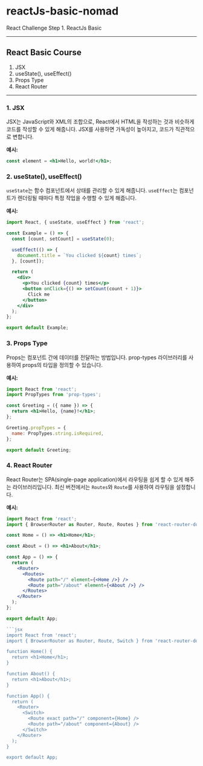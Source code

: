 # reactJs-basic-nomad

React Challenge Step 1. ReactJs Basic

---

## React Basic Course

1. JSX
2. useState(), useEffect()
3. Props Type
4. React Router

---

### 1. JSX

JSX는 JavaScript와 XML의 조합으로, React에서 HTML을 작성하는 것과 비슷하게 코드를 작성할 수 있게 해줍니다. JSX를 사용하면 가독성이 높아지고, 코드가 직관적으로 변합니다.

**예시:**

```jsx
const element = <h1>Hello, world!</h1>;
```

### 2. useState(), useEffect()

`useState`는 함수 컴포넌트에서 상태를 관리할 수 있게 해줍니다. `useEffect`는 컴포넌트가 렌더링될 때마다 특정 작업을 수행할 수 있게 해줍니다.

**예시:**

```jsx
import React, { useState, useEffect } from 'react';

const Example = () => {
  const [count, setCount] = useState(0);

  useEffect(() => {
    document.title = `You clicked ${count} times`;
  }, [count]);

  return (
    <div>
      <p>You clicked {count} times</p>
      <button onClick={() => setCount(count + 1)}>
        Click me
      </button>
    </div>
  );
};

export default Example;
```

### 3. Props Type

Props는 컴포넌트 간에 데이터를 전달하는 방법입니다. prop-types 라이브러리를 사용하여 props의 타입을 정의할 수 있습니다.

**예시:**

```jsx
import React from 'react';
import PropTypes from 'prop-types';

const Greeting = ({ name }) => {
  return <h1>Hello, {name}!</h1>;
};

Greeting.propTypes = {
  name: PropTypes.string.isRequired,
};

export default Greeting;
```

### 4. React Router

React Router는 SPA(single-page application)에서 라우팅을 쉽게 할 수 있게 해주는 라이브러리입니다. 최신 버전에서는 `Routes`와 `Route`를 사용하여 라우팅을 설정합니다.

**예시:**

```jsx
import React from 'react';
import { BrowserRouter as Router, Route, Routes } from 'react-router-dom';

const Home = () => <h1>Home</h1>;

const About = () => <h1>About</h1>;

const App = () => {
  return (
    <Router>
      <Routes>
        <Route path="/" element={<Home />} />
        <Route path="/about" element={<About />} />
      </Routes>
    </Router>
  );
};

export default App;

```jsx
import React from 'react';
import { BrowserRouter as Router, Route, Switch } from 'react-router-dom';

function Home() {
  return <h1>Home</h1>;
}

function About() {
  return <h1>About</h1>;
}

function App() {
  return (
    <Router>
      <Switch>
        <Route exact path="/" component={Home} />
        <Route path="/about" component={About} />
      </Switch>
    </Router>
  );
}

export default App;
```
